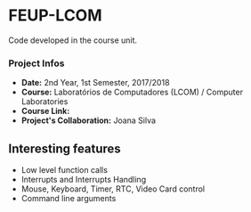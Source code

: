 # FEUP-LCOM
Code developed in the course unit.

### Project Infos
* **Date:** 2nd Year, 1st Semester, 2017/2018
* **Course:** Laboratórios de Computadores (LCOM) / Computer Laboratories
* **Course Link:** 
* **Project's Collaboration:** Joana Silva 

## Interesting features
 - Low level function calls
 - Interrupts and Interrupts Handling
 - Mouse, Keyboard, Timer, RTC, Video Card control
 - Command line arguments
